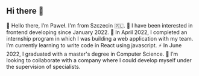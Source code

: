 ## Hi there 👋
👋 Hello there, I’m Paweł. I'm from Szczecin 🇵🇱.
👀 I have been interested in frontend developing since January 2022.
🌱 In April 2022, I completed an internship program in which I was building a web application with my team. I’m currently learning to write code in React using javascript.
⚡ In June 2022, I graduated with a master's degree in Computer Science.
👯 I’m looking to collaborate with a company where I could develop myself under the supervision of specialists.


<!--
**Noshi96/Noshi96** is a ✨ _special_ ✨ repository because its `README.md` (this file) appears on your GitHub profile.

Here are some ideas to get you started:

- 🔭 I’m currently working on ...
- 🌱 I’m currently learning ...
- 👯 I’m looking to collaborate on ...
- 🤔 I’m looking for help with ...
- 💬 Ask me about ...
- 📫 How to reach me: ...
- 😄 Pronouns: ...
- ⚡ Fun fact: ...
-->
